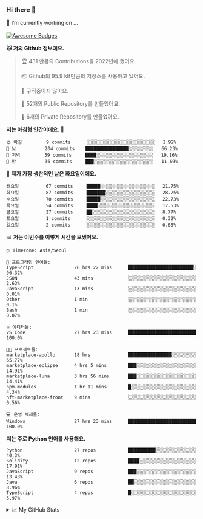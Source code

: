 ### Hi there 👋 
🔭 I’m currently working on ... </br></br>
[![Awesome Badges](https://img.shields.io/badge/Introduce-EN-green.svg)](https://github.com/tlatkdgus1/tlatkdgus1/blob/main/README.md.en)

<!--START_SECTION:waka-->
**🐱 저의 Github 정보에요.** 

> 🏆 431 만큼의 Contributions을 2022년에 했어요
 > 
> 📦 Github의 95.9 kB만큼의 저장소를 사용하고 있어요. 
 > 
> 🚫 구직중이지 않아요.
 > 
> 📜 52개의 Public Repository를 만들었어요. 
 > 
> 🔑 6개의 Private Repository를 만들었어요.  

**저는 아침형 인간이에요. 🐤** 

```text
🌞 아침         9 commits      ░░░░░░░░░░░░░░░░░░░░░░░░░   2.92% 
🌆 낮　         204 commits    ████████████████░░░░░░░░░   66.23% 
🌃 저녁         59 commits     ████░░░░░░░░░░░░░░░░░░░░░   19.16% 
🌙 밤　         36 commits     ███░░░░░░░░░░░░░░░░░░░░░░   11.69%

```
📅 **제가 가장 생산적인 날은 화요일이에요.** 

```text
월요일          67 commits     █████░░░░░░░░░░░░░░░░░░░░   21.75% 
화요일          87 commits     ███████░░░░░░░░░░░░░░░░░░   28.25% 
수요일          70 commits     █████░░░░░░░░░░░░░░░░░░░░   22.73% 
목요일          54 commits     ████░░░░░░░░░░░░░░░░░░░░░   17.53% 
금요일          27 commits     ██░░░░░░░░░░░░░░░░░░░░░░░   8.77% 
토요일          1 commits      ░░░░░░░░░░░░░░░░░░░░░░░░░   0.32% 
일요일          2 commits      ░░░░░░░░░░░░░░░░░░░░░░░░░   0.65%

```


📊 **저는 이번주를 이렇게 시간을 보냈어요.** 

```text
⌚︎ Timezone: Asia/Seoul

💬 프로그래밍 언어들: 
TypeScript               26 hrs 22 mins      ████████████████████████░   96.32% 
JSON                     43 mins             ░░░░░░░░░░░░░░░░░░░░░░░░░   2.63% 
JavaScript               13 mins             ░░░░░░░░░░░░░░░░░░░░░░░░░   0.81% 
Other                    1 min               ░░░░░░░░░░░░░░░░░░░░░░░░░   0.1% 
Bash                     1 min               ░░░░░░░░░░░░░░░░░░░░░░░░░   0.07%

🔥 에디터들: 
VS Code                  27 hrs 23 mins      █████████████████████████   100.0%

🐱‍💻 프로젝트들: 
marketplace-apollo       18 hrs              ████████████████░░░░░░░░░   65.77% 
marketplace-eclipse      4 hrs 5 mins        ███░░░░░░░░░░░░░░░░░░░░░░   14.91% 
marketplace-luna         3 hrs 56 mins       ███░░░░░░░░░░░░░░░░░░░░░░   14.41% 
npm-modules              1 hr 11 mins        █░░░░░░░░░░░░░░░░░░░░░░░░   4.34% 
nft-marketplace-front    9 mins              ░░░░░░░░░░░░░░░░░░░░░░░░░   0.56%

💻 운영 체제들: 
Windows                  27 hrs 23 mins      █████████████████████████   100.0%

```

**저는 주로 Python 언어를 사용해요.** 

```text
Python                   27 repos            ██████████░░░░░░░░░░░░░░░   40.3% 
Solidity                 12 repos            ████░░░░░░░░░░░░░░░░░░░░░   17.91% 
JavaScript               9 repos             ███░░░░░░░░░░░░░░░░░░░░░░   13.43% 
Java                     6 repos             ██░░░░░░░░░░░░░░░░░░░░░░░   8.96% 
TypeScript               4 repos             █░░░░░░░░░░░░░░░░░░░░░░░░   5.97%

```



<!--END_SECTION:waka-->

<details>
<summary>📈 My GitHub Stats</summary>
<p align="center"> <img src="https://github-readme-stats.vercel.app/api?username=tlatkdgus1&show_icons=true" alt="tlatkdgus1" />
</details>
